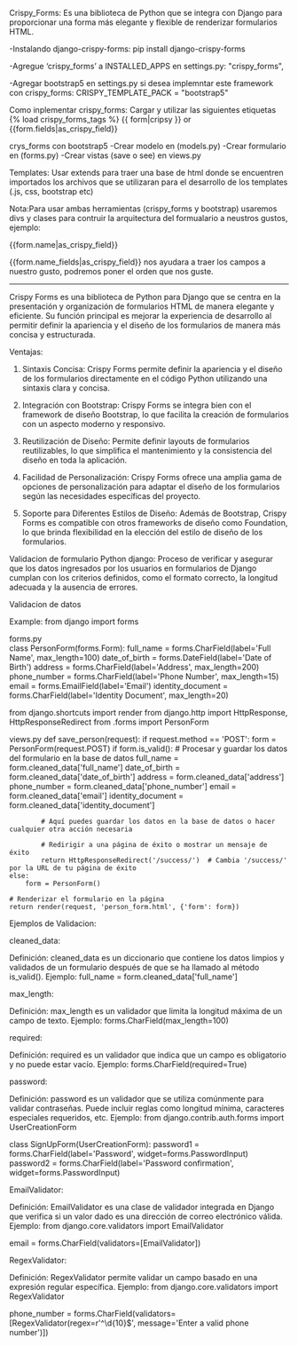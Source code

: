 Crispy_Forms:
Es una biblioteca de Python que se integra con Django para proporcionar una forma más elegante y flexible de renderizar formularios HTML.

-Instalando django-crispy-forms:
pip install django-crispy-forms

-Agregue ‘crispy_forms’ a INSTALLED_APPS en settings.py:
"crispy_forms",

-Agregar bootstrap5 en settings.py si desea implemntar este framework con crispy_forms:
CRISPY_TEMPLATE_PACK = "bootstrap5"

Como inplementar crispy_forms:
Cargar y utilizar las siguientes etiquetas 
{% load crispy_forms_tags %}
{{ form|cripsy }} or  {{form.fields|as_crispy_field}}

crys_forms con bootstrap5
-Crear modelo en (models.py)
-Crear formulario en (forms.py) 
-Crear vistas (save o see) en views.py 

Templates:
Usar extends para traer una base de html donde se encuentren importados los archivos que se utilizaran para el desarrollo de los templates
(.js, css, bootstrap etc)

Nota:Para usar ambas herramientas (crispy_forms y bootstrap) usaremos divs y clases para contruir la arquitectura del formualario a neustros gustos, ejemplo:                 <div class="row" >
                                           <div class="form-group col-md-6 mb-0">
                                            {{form.name|as_crispy_field}}
                                           </div>

                                             
{{form.name_fields|as_crispy_field}} nos ayudara a traer los campos a nuestro gusto, podremos poner el orden que nos guste. 

-------------------------------------------------------------------------------------------------------------------------------------------   

Crispy Forms es una biblioteca de Python para Django que se centra en la presentación y organización de formularios HTML de manera elegante y eficiente. 
Su función principal es mejorar la experiencia de desarrollo al permitir definir la apariencia y el diseño de los formularios de manera más concisa y estructurada.

Ventajas:

1. Sintaxis Concisa: Crispy Forms permite definir la apariencia y el diseño de los formularios directamente en el código Python utilizando una sintaxis clara y concisa.

2. Integración con Bootstrap: Crispy Forms se integra bien con el framework de diseño Bootstrap, lo que facilita la creación de formularios con un aspecto moderno y responsivo.

3. Reutilización de Diseño: Permite definir layouts de formularios reutilizables, lo que simplifica el mantenimiento y la consistencia del diseño en toda la aplicación.

4. Facilidad de Personalización: Crispy Forms ofrece una amplia gama de opciones de personalización para adaptar el diseño de los formularios según las necesidades específicas del proyecto.

5. Soporte para Diferentes Estilos de Diseño: Además de Bootstrap, Crispy Forms es compatible con otros frameworks de diseño como Foundation, lo que brinda flexibilidad en la elección del estilo de diseño de los formularios.

Validacion de formulario Python django:
Proceso de verificar y asegurar que los datos ingresados por los usuarios en formularios de Django cumplan con los criterios definidos, como el formato correcto, la longitud adecuada y la ausencia de errores.

Validacion de datos

Example:
from django import forms

forms.py  
class PersonForm(forms.Form):
    full_name = forms.CharField(label='Full Name', max_length=100)
    date_of_birth = forms.DateField(label='Date of Birth')
    address = forms.CharField(label='Address', max_length=200)
    phone_number = forms.CharField(label='Phone Number', max_length=15)
    email = forms.EmailField(label='Email')
    identity_document = forms.CharField(label='Identity Document', max_length=20)

from django.shortcuts import render
from django.http import HttpResponse, HttpResponseRedirect
from .forms import PersonForm


views.py 
def save_person(request):
    if request.method == 'POST':
        form = PersonForm(request.POST)
        if form.is_valid():
            # Procesar y guardar los datos del formulario en la base de datos
            full_name = form.cleaned_data['full_name']
            date_of_birth = form.cleaned_data['date_of_birth']
            address = form.cleaned_data['address']
            phone_number = form.cleaned_data['phone_number']
            email = form.cleaned_data['email']
            identity_document = form.cleaned_data['identity_document']
            
            # Aquí puedes guardar los datos en la base de datos o hacer cualquier otra acción necesaria
            
            # Redirigir a una página de éxito o mostrar un mensaje de éxito
            return HttpResponseRedirect('/success/')  # Cambia '/success/' por la URL de tu página de éxito
    else:
        form = PersonForm()
    
    # Renderizar el formulario en la página
    return render(request, 'person_form.html', {'form': form})




Ejemplos de Validacion:

cleaned_data:

Definición: cleaned_data es un diccionario que contiene los datos limpios y validados de un formulario después de que se ha llamado al método is_valid().
Ejemplo: full_name = form.cleaned_data['full_name']

max_length:

Definición: max_length es un validador que limita la longitud máxima de un campo de texto.
Ejemplo: forms.CharField(max_length=100)

required:

Definición: required es un validador que indica que un campo es obligatorio y no puede estar vacío.
Ejemplo: forms.CharField(required=True)

password:

Definición: password es un validador que se utiliza comúnmente para validar contraseñas. Puede incluir reglas como longitud mínima, caracteres especiales requeridos, etc.
Ejemplo:
from django.contrib.auth.forms import UserCreationForm

class SignUpForm(UserCreationForm):
    password1 = forms.CharField(label='Password', widget=forms.PasswordInput)
    password2 = forms.CharField(label='Password confirmation', widget=forms.PasswordInput)


EmailValidator:

Definición: EmailValidator es una clase de validador integrada en Django que verifica si un valor dado es una dirección de correo electrónico válida.
Ejemplo:
from django.core.validators import EmailValidator

email = forms.CharField(validators=[EmailValidator])

RegexValidator:

Definición: RegexValidator permite validar un campo basado en una expresión regular específica.
Ejemplo:
from django.core.validators import RegexValidator

phone_number = forms.CharField(validators=[RegexValidator(regex=r'^\d{10}$', message='Enter a valid phone number')])
